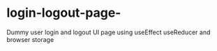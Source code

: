 # login-logout-page-
Dummy user login and logout UI page using useEffect useReducer and browser storage
